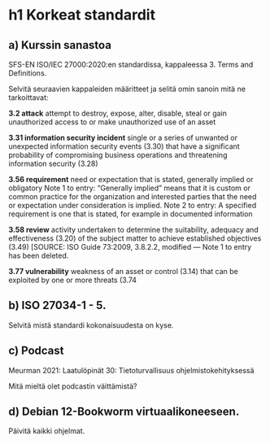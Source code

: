 # h1 Korkeat standardit

## a) Kurssin sanastoa

SFS-EN ISO/IEC 27000:2020:en standardissa, kappaleessa 3. Terms and Definitions. 

Selvitä seuraavien kappaleiden määritteet ja selitä omin sanoin mitä ne tarkoittavat: 

**3.2 attack**
attempt to destroy, expose, alter, disable, steal or gain unauthorized access to or make unauthorized 
use of an asset

**3.31 information security incident**
single or a series of unwanted or unexpected information security events (3.30) that have a significant 
probability of compromising business operations and threatening information security (3.28)

**3.56 requirement**
need or expectation that is stated, generally implied or obligatory
 Note 1 to entry: “Generally implied” means that it is custom or common practice for the organization and 
interested parties that the need or expectation under consideration is implied.
 Note 2 to entry: A specified requirement is one that is stated, for example in documented information

**3.58 review**
 activity undertaken to determine the suitability, adequacy and effectiveness (3.20) of the subject matter 
to achieve established objectives (3.49)
 [SOURCE: ISO Guide 73:2009, 3.8.2.2, modified — Note 1 to entry has been deleted.

**3.77 vulnerability**
weakness of an asset or control (3.14) that can be exploited by one or more threats (3.74

## b) ISO 27034-1 - 5. 

Selvitä mistä standardi kokonaisuudesta on kyse. 

## c) Podcast

Meurman 2021: Laatulöpinät 30: Tietoturvallisuus ohjelmistokehityksessä

Mitä mieltä olet podcastin väittämistä? 

## d) Debian 12-Bookworm virtuaalikoneeseen. 

Päivitä kaikki ohjelmat. 

